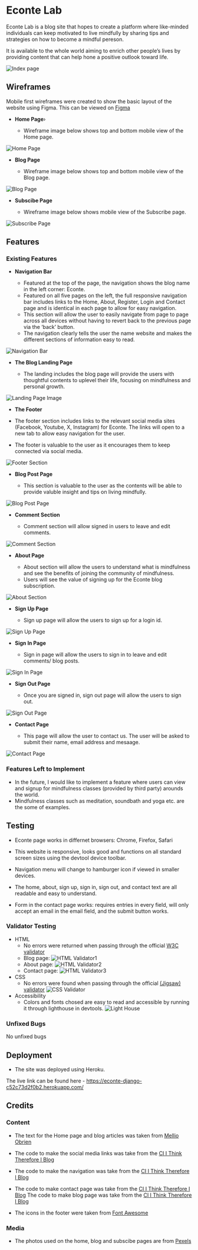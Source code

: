 # Econte Lab

Econte Lab is a blog site that hopes to create a platform where like-minded individuals can keep motivated to live mindfully by sharing tips and strategies on how to become a mindful pereson.

It is available to the whole world aiming to enrich other people’s lives by providing content that can help hone a positive outlook toward life.

![Index page](static/images/econte_index.png)

## Wireframes

Mobile first wireframes were created to show the basic layout of the website using Figma. This can be viewed on [Figma](https://www.figma.com/file/tn31GmaDQI9G27byM7oohP/Untitled?type=design&node-id=0%3A1&mode=design&t=Xah0acr87TvzVzTs-1)

- __Home Page__›

  - Wireframe image below shows top and bottom mobile view of the Home page.

![Home Page]()

- __Blog Page__

  - Wireframe image below shows top and bottom mobile view of the Blog page.

![Blog Page]()

- __Subscibe Page__

  - Wireframe image below shows mobile view of the Subscribe page.

![Subscribe Page]()

## Features 

### Existing Features

- __Navigation Bar__

  - Featured at the top of the page, the navigation shows the blog name in the left corner: Econte.
  - Featured on all five pages on the left, the full responsive navigation bar includes links to the Home, About, Register, Login and Contact page and is identical in each page to allow for easy navigation.
  - This section will allow the user to easily navigate from page to page across all devices without having to revert back to the previous page via the ‘back’ button.
  - The navigation clearly tells the user the name website and makes the different sections of information easy to read.

 ![Navigation Bar](static/images/econte_nav.png)


- __The Blog Landing Page__

  - The landing includes the blog page will provide the users with thoughtful contents to uplevel their life, focusing on mindfulness and personal growth.

 ![Landing Page Image](static/images/econte_blog.png)


 - __The Footer__ 

  - The footer section includes links to the relevant social media sites (Facebook, Youtube, X, Instagram) for Econte. The links will open to a new tab to allow easy navigation for the user. 
  - The footer is valuable to the user as it encourages them to keep connected via social media.

![Footer Section](static/images/econte_footer.png)


- __Blog Post Page__

  - This section is valuable to the user as the contents will be able to provide valuble insight and tips on living mindfully.

![Blog Post Page](static/images/econte_blogpost.png)


- __Comment Section__

  - Comment section will allow signed in users to leave and edit comments.

![Comment Section](static/images/econte_comments.png)


- __About Page__

  - About section will allow the users to understand what is mindfulness and see the benefits of joining the community of mindfulness. 
  - Users will see the value of signing up for the Econte blog subscription.

![About Section](static/images/econte_about.png)


- __Sign Up Page__

  - Sign up page will allow the users to sign up for a login id.

![Sign Up Page](static/images/econte_signup.png)

- __Sign In Page__

  - Sign in page will allow the users to sign in to leave and edit comments/ blog posts.

![Sign In Page](static/images/econte_signin.png)


- __Sign Out Page__

  - Once you are signed in, sign out page will allow the users to sign out.

![Sign Out Page](static/images/econte_signout.png)


- __Contact Page__

  - This page will allow the user to contact us. The user will be asked to submit their name, email address and mesaage.

![Contact Page](static/images/econte_contact.png)

### Features Left to Implement

- In the future, I would like to implement a feature where users can view and signup for mindfulness classes (provided by third party) arounds the world.
- Mindfulness classes such as meditation, soundbath and yoga etc. are the some of examples.

## Testing

 - Econte page works in differnet browsers: Chrome, Firefox, Safari 

 - This website is responsive, looks good and functions on all standard screen sizes using the devtool device toolbar.

 - Navigation menu will change to hamburger icon if viewed in smaller devices.

 - The home, about, sign up, sign in, sign out, and contact text are all readable and easy to understand.

 - Form in the contact page works: requires entries in every field, will only accept an email in the email field,  and the submit button works.

### Validator Testing 

- HTML
  - No errors were returned when passing through the official [W3C validator](https://validator.w3.org/)
   - Blog page:
![HTML Validator1](static/images/econte_html_blog_validator.png)
   - About page:
![HTML Validator2](static/images/econte_html_about_validator.png)
   - Contact page:
![HTML Validator3](static/images/econte_html_contact_validator.png)
- CSS
  - No errors were found when passing through the official [(Jigsaw) validator](https://jigsaw.w3.org/css-validator/)
![CSS Validator](static/images/econte_css_validator.png)
- Accessibility
  - Colors and fonts chosed are easy to read and accessible by running it through lighthouse in devtools.
![Light House](static/images/econte_lighthouse.png)


 ### Unfixed Bugs

No unfixed bugs

## Deployment

- The site was deployed using Heroku.

The live link can be found here - https://econte-django-c52c73d2f0b2.herokuapp.com/


## Credits

### Content 

- The text for the Home page and blog articles was taken from [Mellio Obrien](https://melliobrien.com/)

- The code to make the social media links was take from the [CI I Think Therefore I Blog](https://learn.codeinstitute.net/courses/course-v1:CodeInstitute+FSD101_WTS+2023_Q3/courseware/56a2da0940b4411d8a38c2b093a22c60/4565659a34d648b8b8edd063c3182180/)
- The code to make the navigation was take from the [CI I Think Therefore I Blog](https://learn.codeinstitute.net/courses/course-v1:CodeInstitute+FSD101_WTS+2023_Q3/courseware/56a2da0940b4411d8a38c2b093a22c60/4565659a34d648b8b8edd063c3182180/)
- The code to make contact page was take from the [CI I Think Therefore I Blog](https://learn.codeinstitute.net/courses/course-v1:CodeInstitute+FSD101_WTS+2023_Q3/courseware/56a2da0940b4411d8a38c2b093a22c60/4565659a34d648b8b8edd063c3182180/)
 The code to make blog page was take from the [CI I Think Therefore I Blog](https://learn.codeinstitute.net/courses/course-v1:CodeInstitute+FSD101_WTS+2023_Q3/courseware/56a2da0940b4411d8a38c2b093a22c60/4565659a34d648b8b8edd063c3182180/)
- The icons in the footer were taken from [Font Awesome](https://fontawesome.com/)



### Media

- The photos used on the home, blog and subscibe pages are from [Pexels](https://www.pexels.com/)

